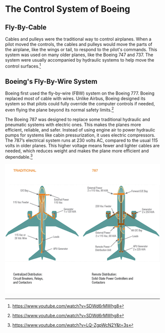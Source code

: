 # The Control System of Boeing

## Fly-By-Cable

Cables and pulleys were the traditional way to control airplanes. When a pilot moved the controls, the cables and pulleys would move the parts of the airplane, like the wings or tail, to respond to the pilot's commands. This system was used on many older planes, like the Boeing 747 and 737. The system were usually accompanied by hydraulic systems to help move the control surfaces.[^1]


## Boeing's Fly-By-Wire System

Boeing first used the fly-by-wire (FBW) system on the Boeing 777. Boeing replaced most of cable with wires. Unlike Airbus, Boeing designed its system so that pilots could fully override the computer controls if needed, even flying the plane beyond its normal safety limits.[^1]

The Boeing 787 was designed to replace some traditional hydraulic and pneumatic systems with electric ones. This makes the planes more efficient, reliable, and safer. Instead of using engine air to power hydraulic pumps for systems like cabin pressurization, it uses electric compressors. The 787’s electrical system runs at 230 volts AC, compared to the usual 115 volts in older planes. This higher voltage means fewer and lighter cables are needed, which reduces weight and makes the plane more efficient and dependable.[^2]

![787](../../assets/control/787-comp.gif)

[^1]: https://www.youtube.com/watch?v=SDWd6rMWhg8
[^2]: https://www.youtube.com/watch?v=LQ-ZgpWcN2Y&t=3s



